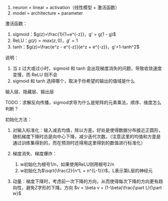 1. neuron = linear + activation（线性模型 + 激活函数）
2. model = architecture + parameter



激活函数：

1. sigmoid：$g(z)=\frac{1}{1+e^{-z}}，g' = g(1 - g)$
2. ReLU：$g(z)=max(z,0)，g'=1$
3. tanh：$g(z)=\frac{e^z - e^{-z}}{e^z + e^{-z}}，g'=1-tanh^2$

说明：

1. 当 z 过大或过小时，sigmoid 和 tanh 会出现梯度消失的问题，导致收敛速度变慢，而 ReLU 则不会
2. sigmoid 和 tanh 选择哪个，取决于你希望的输出的值域是什么



输入层、隐藏层、输出层



TODO：求解反向传播，sigmod求导为什么是矩阵的元素乘法，顺序、维度怎么判断？



初始化方法：

1. 对输入标准化：输入减去均值，除以方差。好处是使得数据分布接近正圆形，随机梯度下降时总是向中心下降，减少迭代次数。（注意这里的均值和方差是通过训练集得到的，而在预测时还得用这里得到的数值进行标准化）
2. 梯度消失、梯度爆炸：
   1. w初始化为根号1/n，如果使用ReLU则用根号2/n
   2. w初始化为$\sqrt{\frac{2}{n^L + n^{L-1}}}$，L表示第L层的神经元

3. 动量：梯度下降时，考虑前一次下降的方向，从而使得每次下降的方向更有趋向性，避免Z字形的下降。方向 $v = \beta v + (1-\beta)\frac{\part L}{\part w}$
   

